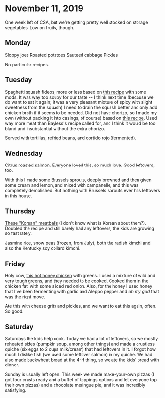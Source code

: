 # November 11, 2019

One week left of CSA, but we're getting pretty well stocked on storage vegetables. Low on fruits, though.

## Monday

Sloppy joes
Roasted potatoes
Sauteed cabbage
Pickles

No particular recipes.

## Tuesday

Spaghetti squash fideos, more or less based on [this recipe](https://www.rickbayless.com/recipe/spaghetti-squash-fideos-with-chipotle-chorizo-crema-and-avocado/) with some mods. It was way too soupy for our taste -- I think next time (because we do want to eat it again; it was a very pleasant mixture of spicy with slight sweetness from the squash) I need to drain the squash better and only add chicken broth if it seems to be needed. Did not have chorizo, so I made my own (without packing it into casings, of course) based on [this recipe](https://honest-food.net/mexican-chorizo-recipe/). Used way more meat than Bayless's recipe called for, and I think it would be too bland and insubstantial without the extra chorizo.

Served with tortillas, refried beans, and cortido rojo (fermented).

## Wednesday

[Citrus roasted salmon](https://cooking.nytimes.com/recipes/1018972-slow-roasted-citrus-salmon-with-herb-salad?te=1&nl=cooking&emc=edit_fwd_20191108?campaign_id=90&instance_id=13730&segment_id=18647&user_id=5400fbc0a8cde6ae0879fc29a2997338&regi_id=9808337220191108). Everyone loved this, so much love. Good leftovers, too.

With this I made some Brussels sprouts, deeply browned and then given some cream and lemon, and mixed with campanelle, and this was completely demolished. But nothing with Brussels sprouts ever has leftovers in this house. 


## Thursday

[These "Korean" meatballs](https://cooking.nytimes.com/recipes/1019763-korean-barbecue-style-meatballs?te=1&nl=cooking&emc=edit_fwd_20191101?campaign_id=90&instance_id=13543&segment_id=18443&user_id=5400fbc0a8cde6ae0879fc29a2997338&regi_id=9808337220191101) (I don't know what is Korean about them?). Doubled the recipe and still barely had any leftovers, the kids are growing so fast lately.

Jasmine rice, snow peas (frozen, from July), both the radish kimchi and also the Kentucky soy collard kimchi.

## Friday

Holy cow, [this hot honey chicken](https://cooking.nytimes.com/recipes/1019790-skillet-hot-honey-chicken-with-hearty-greens?te=1&nl=cooking&emc=edit_fwd_20190927?campaign_id=90&instance_id=12693&segment_id=17405&user_id=5400fbc0a8cde6ae0879fc29a2997338&regi_id=9808337220190927) with greens. I used a mixture of wild and very tough greens, and they needed to be cooked. Cooked them in the chicken fat, with some sliced red onion. Also, for the honey I used honey that I've been fermenting with garlic and Aleppo pepper and *oh my god* that was the right move.

Ate this with cheese grits and pickles, and we want to eat this again, often. So good.

## Saturday

Saturdays the kids help cook. Today we had a lot of leftovers, so we mostly reheated sides (pumpkin soup, among other things) and made a crustless quiche (six eggs to 2 cups milk/cream) that had leftovers in it. I forgot how much I dislike fish (we used some leftover salmon) in my quiche. We had also made buckwheat bread at the 4-H thing, so we ate the kids' bread with dinner.

Sunday is usually left open. This week we made make-your-own pizzas (I got four crusts ready and a buffet of toppings options and let everyone top their own pizzas) and a chocolate meringue pie, and it was incredibly satisfying.

